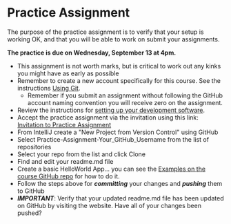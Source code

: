 # Practice Assignment

The purpose of the practice assignment is to verify that your setup is working OK, and that you will be able to work on submit your assignments.

**The practice is due on Wednesday, September 13 at 4pm.**

- This assignment is not worth marks, but is critical to work out any kinks you might have as early as possible
- Remember to create a new account specifically for this course. See the instructions [Using Git](CS3035-assignments-with-git.md).
  - Remember if you submit an assignment without following the GitHub account naming convention you will receive zero on the assignment.
- Review the instructions for [setting up your development software](CS3035-software-setup.md).
- Accept the practice assignment via the invitation using this link: [Invitation to Practice Assignment](https://classroom.github.com/a/7la-j_pC)
- From IntelliJ create a "New Project from Version Control" using GitHub
- Select Practice-Assignment-Your_GitHub_Username from the list of repositories
- Select your repo from the list and click Clone
- Find and edit your readme.md file
- Create a basic HelloWorld App... you can see the [Examples on the course GitHub repo](https://github.com/CS-3035-Fall-2023/CS-3035-Example-Code) for how to do it.
- Follow the steps above for ***committing*** your changes and ***pushing*** them to GitHub
- ***IMPORTANT***: Verify that your updated readme.md file has been updated on GitHub by visiting the website. Have all of your changes been pushed?
